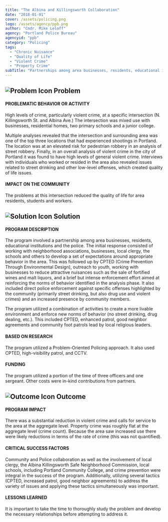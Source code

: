 ```yaml
---
title: "The Albina and Killingsworth Collaboration"
date: "2018-01-01"
cover: /assets/policing.png
logo: /assets/agency/ppb.png
author: "Cmdr. Mike Leloff"
agency: "Portland Police Bureau"
agencyid: "ppb"
category: "Policing"
tags:
  - "Chronic Nuisance"
  - "Quality of Life"
  - "Violent Crime"
  - "Property Crime"
subTitle: "Partnerships among area businesses, residents, educational institutions and the police developed a multi-pronged approach to create a move livable environment."
---
```


## ![Problem Icon](https://github.com/google/material-design-icons/raw/master/alert/1x_web/ic_error_outline_black_48dp.png "Problem") Problem

#### PROBLEMATIC BEHAVIOR OR ACTIVITY

High levels of crime, particularly violent crime, at a specific intersection (N. Killingsworth St. and Albina Ave.) The intersection was mixed use with businesses, residential homes, two primary schools and a junior college.

Multiple analyses revealed that the intersection and surrounding area was one of the top three locations that had experienced shootings in Portland. The location was at an elevated risk for pedestrian robbery in an analysis of street robbery. Finally, in an overall analysis of violent crime in the city of Portland it was found to have high levels of general violent crime. Interviews with individuals who worked or resided in the area also revealed issues related to street drinking and other low-level offenses, which created quality of life issues.

#### IMPACT ON THE COMMUNITY

The problems at this intersection reduced the quality of life for area residents, students and workers.

## ![Solution Icon](https://github.com/google/material-design-icons/raw/master/action/1x_web/ic_lightbulb_outline_black_48dp.png "Solution") Solution

#### PROGRAM DESCRIPTION

The program involved a partnership among area businesses, residents, educational institutions and the police. The initial response consisted of working with neighborhood associations, businesses, local clergy, the schools and others to develop a set of expectations around appropriate behavior in the area. This was followed up by CPTED (Crime Prevention Through Environmental Design), outreach to youth, working with businesses to reduce attractive nuisances such as the sale of fortified wines and malt liquors, and a brief but intense enforcement effort aimed at reinforcing the norms of behavior identified in the analysis phase. It also included direct police enforcement against specific offenses highlighted by the community (primarily street drinking, but also drug use and violent crimes) and an increased presence by community members.

The program utilized a combination of activities to create a more livable environment and enforce new norms of behavior (no street drinking, drug dealing, etc.). This included CPTED, enhanced patrol, good neighbor agreements and community foot patrols lead by local religious leaders.

#### BASED ON RESEARCH

The program utilized a Problem-Oriented Policing approach. It also used CPTED, high-visibility patrol, and CCTV.

#### FUNDING

The program utilized a portion of the time of three officers and one sergeant. Other costs were in-kind contributions from partners.

## ![Outcome Icon](https://github.com/google/material-design-icons/raw/master/action/1x_web/ic_view_list_black_48dp.png "Outcome") Outcome

#### PROGRAM IMPACT

There was a substantial reduction in violent crime and calls for service to the area at the aggregate level. Property crime was roughly flat at the aggregate level (crime count). Because the area saw increased use there were likely reductions in terms of the rate of crime (this was not quantified).

#### CRITICAL SUCCESS FACTORS

Community and Police collaboration as well as the involvement of local clergy, the Albina Killingsworth Safe Neighborhood Commission, local schools, including Portland Community College, and crime prevention were integral in the success of the program. Additionally, utilizing several tactics (CPTED, increased patrol, good neighbor agreements) to address the variety of issues and applying these tactics simultaneously was important.

#### LESSONS LEARNED

It is important to take the time to thoroughly study the problem and develop the necessary relationships before attempting to address it.
